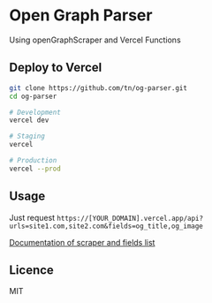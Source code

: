 # Open Graph Parser 
Using openGraphScraper and Vercel Functions

## Deploy to Vercel

```bash
git clone https://github.com/tn/og-parser.git
cd og-parser

# Development
vercel dev

# Staging
vercel

# Production
vercel --prod
```

## Usage

Just request `https://[YOUR_DOMAIN].vercel.app/api?urls=site1.com,site2.com&fields=og_title,og_image`

[Documentation of scraper and fields list](https://github.com/jshemas/openGraphScraper)

## Licence

MIT
